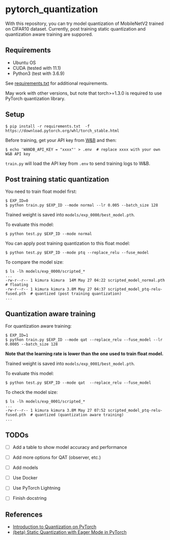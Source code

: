 # pytorch_quantization

With this repository, you can try model quantization of MobileNetV2 trained on CIFAR10 dataset.
Currently, post training static quantization and quantization aware training are suppored.


## Requirements

- Ubuntu OS
- CUDA (tested with 11.1)
- Python3 (test with 3.6.9)

See [requirements.txt](requirements.txt) for additional requirements.

May work with other versions, but note that torch>=1.3.0 is required to use PyTorch quantization library.


## Setup

```
$ pip install -r requirements.txt  -f https://download.pytorch.org/whl/torch_stable.html
```

Before training, get your API key from [W&B](https://wandb.ai) and then:

```
$ echo 'WANDB_API_KEY = "xxxx"' > .env  # replace xxxx with your own W&B API key
```

`train.py` will load the API key from `.env` to send training logs to W&B.


## Post training static quantization

You need to train float model first:

```
$ EXP_ID=0
$ python train.py $EXP_ID --mode normal --lr 0.005 --batch_size 128
```

Trained weight is saved into `models/exp_0000/best_model.pth`.

To evaluate this model:

```
$ python test.py $EXP_ID --mode normal
```

You can apply post training quantization to this float model:

```
$ python test.py $EXP_ID --mode ptq --replace_relu --fuse_model
```

To compare the model size:

```
$ ls -lh models/exp_0000/scripted_*
...
-rw-r--r-- 1 kimura kimura  14M May 27 04:22 scripted_model_normal.pth  # floating
-rw-r--r-- 1 kimura kimura 3.8M May 27 04:37 scripted_model_ptq-relu-fused.pth  # quantized (post training quantization)
...
```


## Quantization aware training

For quantization aware training:

```
$ EXP_ID=1
$ python train.py $EXP_ID --mode qat --replace_relu --fuse_model --lr 0.0005 --batch_size 128
```

**Note that the learning rate is lower than the one used to train float model.**

Trained weight is saved into `models/exp_0001/best_model.pth`.

To evaluate this model:

```
$ python test.py $EXP_ID --mode qat  --replace_relu --fuse_model
```

To check the model size:

```
$ ls -lh models/exp_0001/scripted_*
...
-rw-r--r-- 1 kimura kimura 3.8M May 27 07:52 scripted_model_ptq-relu-fused.pth  # quantized (quantization aware training)
...
```


## TODOs

- [ ] Add a table to show model accuracy and performance
- [ ] Add more options for QAT (observer, etc.)
- [ ] Add models
- [ ] Use Docker
- [ ] Use PyTorch Lightning
- [ ] Finish docstring


## References

- [Introduction to Quantization on PyTorch](https://pytorch.org/blog/introduction-to-quantization-on-pytorch/)
- [(beta) Static Quantization with Eager Mode in PyTorch](https://pytorch.org/tutorials/advanced/static_quantization_tutorial.html)
